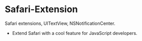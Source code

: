 # Safari-Extension
Safari extensions, UITextView, NSNotificationCenter.
- Extend Safari with a cool feature for JavaScript developers.
